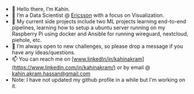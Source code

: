 - 👋 Hello there, I’m Kahin.
- 👀 I’m a Data Scientist @ [Ericsson](https://www.ericsson.com/en) with a focus on Visualization. 
- 🌱 My current side projects include two ML projects learning end-to-end pipelines, learning how to setup a ubuntu server running on my Raspberry Pi using docker and Ansible for running wireguard, nextcloud, piehole, etc. 
- 💞️ I’m always open to new challenges, so please drop a message if you have any ideas/questions.
- 📫 You can reach me on [www.linkedIn/in/kahinakram](https://www.linkedin.com/in/kahinakram/) or by email @ kahin.akram.hassan@gmail.com
- Note: I have not updated my github profile in a while but I'm working on it. 

<!---
KahinAkramHassan/KahinAkramHassan is a ✨ special ✨ repository because its `README.md` (this file) appears on your GitHub profile.
You can click the Preview link to take a look at your changes.
--->
